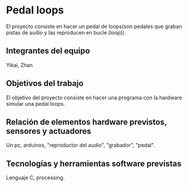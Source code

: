 # Pedal loops

El proyecto consiste en hacer un pedal de loops(son pedales que graban pistas de audio y las reproducen en bucle (loop)).

## Integrantes del equipo

Yikai, Zhan

## Objetivos del trabajo

El objetivo del proyecto consiste en hacer una programa con la hardware simular una pedal loops.

## Relación de elementos hardware previstos, sensores y actuadores

Un pc, arduinos, "reproductor del audio", "grabador", "pedal".

## Tecnologías y herramientas software previstas

Lenguaje C, processing.

